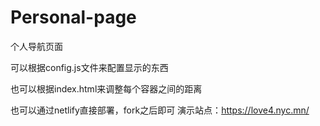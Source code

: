 # Personal-page
个人导航页面

可以根据config.js文件来配置显示的东西

也可以根据index.html来调整每个容器之间的距离

也可以通过netlify直接部署，fork之后即可
演示站点：https://love4.nyc.mn/
